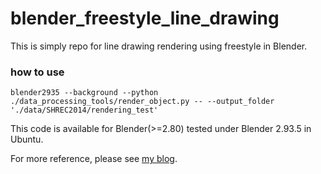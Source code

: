# blender_freestyle_line_drawing

This is simply repo for line drawing rendering using freestyle in Blender.

### how to use

```
blender2935 --background --python ./data_processing_tools/render_object.py -- --output_folder './data/SHREC2014/rendering_test'
```



This code is available for Blender(>=2.80) tested under Blender 2.93.5 in Ubuntu.

For more reference, please see [my blog](https://maxlin3104.github.io/post/2021/10/line-rendering-in-blender/).

